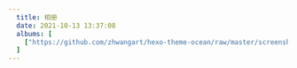 ```yaml
---
  title: 相册
  date: 2021-10-13 13:37:08
  albums: [
    ["https://github.com/zhwangart/hexo-theme-ocean/raw/master/screenshots/hexo-theme-ocean.jpg", "https://github.com/zhwangart/hexo-theme-ocean/raw/master/screenshots/hexo-theme-ocean.jpg"]
  ]
---
```

